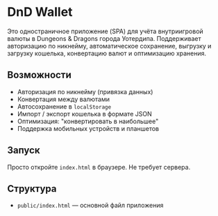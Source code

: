 # DnD Wallet

Это одностраничное приложение (SPA) для учёта внутриигровой валюты в Dungeons & Dragons города Уотердипа. Поддерживает авторизацию по никнейму, автоматическое сохранение, выгрузку и загрузку кошелька, конвертацию валют и оптимизацию хранения.

## Возможности
- Авторизация по никнейму (привязка данных)
- Конвертация между валютами
- Автосохранение в `localStorage`
- Импорт / экспорт кошелька в формате JSON
- Оптимизация: "конвертировать в наибольшее"
- Поддержка мобильных устройств и планшетов

## Запуск
Просто откройте `index.html` в браузере. Не требует сервера.

## Структура
- `public/index.html` — основной файл приложения
